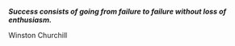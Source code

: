 _**Success consists of going from failure to failure without loss of enthusiasm.**_

Winston Churchill